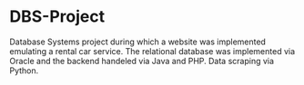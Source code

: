 # DBS-Project
 
Database Systems project during which a website was implemented emulating a rental car service. The relational database was implemented via Oracle and the backend handeled via Java and PHP. Data scraping via Python.